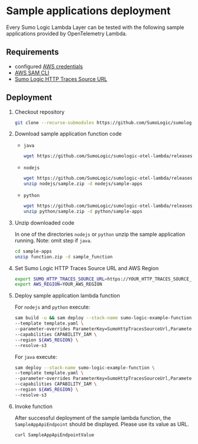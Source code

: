 # Sample applications deployment

Every Sumo Logic Lambda Layer can be tested with the following sample applications provided by OpenTelemetry Lambda.

## Requirements

- configured [AWS credentials](https://docs.aws.amazon.com/cli/latest/userguide/cli-configure-files.html)
- [AWS SAM CLI](https://docs.aws.amazon.com/serverless-application-model/latest/developerguide/install-sam-cli.html)
- [Sumo Logic HTTP Traces Source URL](https://help.sumologic.com/docs/apm/traces/get-started-transaction-tracing/http-traces-source/)

## Deployment

1. Checkout repository

    ```bash
    git clone --recurse-submodules https://github.com/SumoLogic/sumologic-otel-lambda.git
    ```

1. Download sample application function code

    - `java`

        ```bash
        wget https://github.com/SumoLogic/sumologic-otel-lambda/releases/download/java-v1.24.0/java-sample-app.jar -o java/sample-apps/java-sample-app.jar
        ```

    - `nodejs`

        ```bash
        wget https://github.com/SumoLogic/sumologic-otel-lambda/releases/download/nodejs-v1.17.1/nodejs-sample-app.zip -o nodejs/sample.zip
        unzip nodejs/sample.zip -d nodejs/sample-apps
        ```

    - `python`

        ```bash
        wget https://github.com/SumoLogic/sumologic-otel-lambda/releases/download/python-v1.20.0/python-sample-app.zip -o python/sample.zip
        unzip python/sample.zip -d python/sample-apps
        ```

1. Unzip downloaded code

    In one of the directories `nodejs` or `python` unzip the sample application running. Note: omit step if `java`.

    ```bash
    cd sample-apps
    unzip function.zip -d sample_function
    ```

1. Set Sumo Logic HTTP Traces Source URL and AWS Region

    ```bash
    export SUMO_HTTP_TRACES_SOURCE_URL=https://YOUR_HTTP_TRACES_SOURCE_URL
    export AWS_REGION=YOUR_AWS_REGION
    ```

1. Deploy sample application lambda function

    For `nodejs` and `python` execute:

    ```bash
    sam build -u && sam deploy --stack-name sumo-logic-example-function \
    --template template.yaml \
    --parameter-overrides ParameterKey=SumoHttpTracesSourceUrl,ParameterValue=${SUMO_OTLP_HTTP_ENDPOINT_URL} \
    --capabilities CAPABILITY_IAM \
    --region ${AWS_REGION} \
    --resolve-s3
    ```

    For `java` execute:

    ```bash
    sam deploy --stack-name sumo-logic-example-function \
    --template template.yaml \
    --parameter-overrides ParameterKey=SumoHttpTracesSourceUrl,ParameterValue=${SUMO_HTTP_TRACES_SOURCE_URL} \
    --capabilities CAPABILITY_IAM \
    --region ${AWS_REGION} \
    --resolve-s3
    ```

1. Invoke function

    After successful deployment of the sample lambda function, the `SampleAppApiEndpoint` should be displayed. Please use its value as URL.

    ```bash
    curl SampleAppApiEndpointValue
    ```
